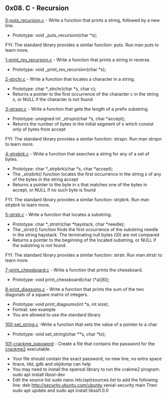 ## 0x08. C - Recursion

[0-puts_recursion.c](./0-puts_recursion.c) - Write a function that prints a string, followed by a new line.

- Prototype: void \_puts_recursion(char \*s);

FYI: The standard library provides a similar function: puts. Run man puts to learn more.

[1-print_rev_recursion.c](./1-print_rev_recursion.c) - Write a function that prints a string in reverse.

- Prototype: void \_print_rev_recursion(char \*s);

[2-strchr.c](./2-strchr.c) - Write a function that locates a character in a string.

- Prototype: char *\_strchr(char *s, char c);
- Returns a pointer to the first occurrence of the character c in the string s, or NULL if the character is not found

[3-strspn.c](./3-strspn.c) - Write a function that gets the length of a prefix substring.

- Prototype: unsigned int \_strspn(char *s, char *accept);
- Returns the number of bytes in the initial segment of s which consist only of bytes from accept

FYI: The standard library provides a similar function: strspn. Run man strspn to learn more.

[4-strpbrk.c](./4-strpbrk.c) - Write a function that searches a string for any of a set of bytes.

- Prototype: char *\_strpbrk(char *s, char \*accept);
- The \_strpbrk() function locates the first occurrence in the string s of any of the bytes in the string accept
- Returns a pointer to the byte in s that matches one of the bytes in accept, or NULL if no such byte is found

FYI: The standard library provides a similar function: strpbrk. Run man strpbrk to learn more.

[5-strstr.c](./5-strstr.c) - Write a function that locates a substring.

- Prototype: char *\_strstr(char *haystack, char \*needle);
- The \_strstr() function finds the first occurrence of the substring needle in the string haystack. The terminating null bytes (\0) are not compared
- Returns a pointer to the beginning of the located substring, or NULL if the substring is not found.

FYI: The standard library provides a similar function: strstr. Run man strstr to learn more.

[7-print_chessboard.c](./7-print_chessboard.c) - Write a function that prints the chessboard.

- Prototype: void print_chessboard(char (\*a)[8]);

[8-print_diagsums.c](./8-print_diagsums.c) - Write a function that prints the sum of the two diagonals of a square matrix of integers.

- Prototype: void print_diagsums(int \*a, int size);
- Format: see example
- You are allowed to use the standard library

[100-set_string.c](./100-set_string.c) -Write a function that sets the value of a pointer to a char.

- Prototype: void set_string(char \**s, char *to);

[101-crackme_password](./101-crackme_password) - Create a file that contains the password for the [crackme2](https://github.com/holbertonschool/0x06.c) executable.

- Your file should contain the exact password, no new line, no extra space
- ltrace, ldd, gdb and objdump can help
- You may need to install the openssl library to run the crakme2 program: sudo apt install libssl-dev
- Edit the source list sudo nano /etc/apt/sources.list to add the following line: deb http://security.ubuntu.com/ubuntu xenial-security main Then sudo apt update and sudo apt install libssl1.0.0
